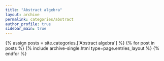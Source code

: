 ```yaml
---
title: "Abstract algebra"
layout: archive
permalink: categories/abstract
author_profile: true
sidebar_main: true
---
```


{% assign posts = site.categories.['Abstract algebra'] %}
{% for post in posts %} {% include archive-single.html type=page.entries_layout %} {% endfor %}